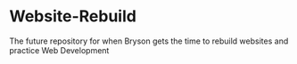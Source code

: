 # Website-Rebuild

The future repository for when Bryson gets the time to rebuild websites and practice Web Development
